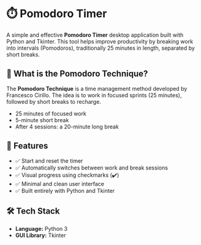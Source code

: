 # ⏱️ Pomodoro Timer

A simple and effective **Pomodoro Timer** desktop application built with Python and Tkinter. This tool helps improve productivity by breaking work into intervals (Pomodoros), traditionally 25 minutes in length, separated by short breaks.


## 🧠 What is the Pomodoro Technique?

The **Pomodoro Technique** is a time management method developed by Francesco Cirillo. The idea is to work in focused sprints (25 minutes), followed by short breaks to recharge.

- 25 minutes of focused work
- 5-minute short break
- After 4 sessions: a 20-minute long break


## 🚀 Features

- ✅ Start and reset the timer
- ✅ Automatically switches between work and break sessions
- ✅ Visual progress using checkmarks (✔️)
- ✅ Minimal and clean user interface
- ✅ Built entirely with Python and Tkinter

## 🛠️ Tech Stack

- **Language:** Python 3
- **GUI Library:** Tkinter
